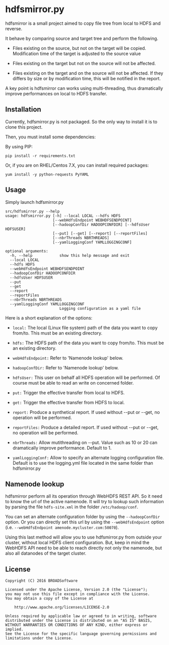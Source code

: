 # hdfsmirror.py

hdfsmirror is a small project aimed to copy file tree from local to HDFS and reverse.

It behave by comparing source and target tree and perform the following.

* Files existing on the source, but not on the target will be copied. Modification time of the target is adjusted to the source value

* Files existing on the target but not on the source will not be affected.

* Files existing on the target and on the source will not be affected. If they differs by size or by modification time, this will be notified in the report.

A key point is hdfsmirror can works using multi-threading, thus dramatically improve performances on local to HDFS transfer. 

## Installation

Currently, hdfsmirror.py is not packaged. So the only way to install it is to clone this project.

Then, you must install some dependencies:

By using PIP:

    pip install -r requirements.txt

Or, if you are on RHEL/Centos 7.X, you can install required packages:

    yum install -y python-requests PyYAML

## Usage

Simply launch hdfsmirror.py

	src/hdfsmirror.py --help
	usage: hdfsmirror.py [-h] --local LOCAL --hdfs HDFS
	                     [--webHdfsEndpoint WEBHDFSENDPOINT]
	                     [--hadoopConfDir HADOOPCONFDIR] [--hdfsUser HDFSUSER]
	                     [--put] [--get] [--report] [--reportFiles]
	                     [--nbrThreads NBRTHREADS]
	                     [--yamlLoggingConf YAMLLOGGINGCONF]
	
	optional arguments:
	  -h, --help            show this help message and exit
	  --local LOCAL
	  --hdfs HDFS
	  --webHdfsEndpoint WEBHDFSENDPOINT
	  --hadoopConfDir HADOOPCONFDIR
	  --hdfsUser HDFSUSER
	  --put
	  --get
	  --report
	  --reportFiles
	  --nbrThreads NBRTHREADS
	  --yamlLoggingConf YAMLLOGGINGCONF
	                        Logging configuration as a yaml file



Here is a short explanation of the options:

* `local:` The local (Linux file system) path of the data you want to copy from/to. This must be an existing directory.

* `hdfs:` The HDFS path of the data you want to copy from/to. This must be an existing directory.

* `webHdfsEndpoint:` Refer to 'Namenode lookup' below.

* `hadoopConfDir:` Refer to 'Namenode lookup' below.

* `hdfsUser:` This user on behalf all HDFS operation will be performed. Of course must be able to read an write on concerned folder.

* `put:` Trigger the effective transfer from local to HDFS.

* `get:` Trigger the effective transfer from HDFS to local.

* `report:` Produce a synthetical report. If used without --put or --get, no operation will be performed.

* `reportFiles:` Produce a detailed report. If used without --put or --get, no operation will be performed.

* `nbrThreads:` Allow mutithreading on --put. Value such as 10 or 20 can dramatically improve performance. Default to 1.

* `yamlLoggingConf:` Allow to specify an alternate logging configuration file. Default is to use the logging.yml file located in the same folder than hdfsmirror.py


## Namenode lookup

hdfsmirror perform all its operation through WebHDFS REST API. So it need to know the url of the active namenode. It will try to lookup such information by parsing the file `hdfs-site.xml` in the folder `/etc/hadoop/conf`. 

You can set an alternate configuration folder by using the `--hadoopConfDir` option. Or you can directly set this url by using the `--webHdfsEndpoint` option (i.e. `--webHdfsEndpoint amenode.mycluster.com:50070`).

Using this last method will allow you to use hdfsmirror.py from outside your cluster, without local HDFS client configuration. But, keep in mind the WebHDFS API need to be able to reach directly not only the namenode, but also all datanodes of the target cluster.


## License

    Copyright (C) 2016 BROADSoftware

	Licensed under the Apache License, Version 2.0 (the "License");
	you may not use this file except in compliance with the License.
	You may obtain a copy of the License at
	
	    http://www.apache.org/licenses/LICENSE-2.0
	
	Unless required by applicable law or agreed to in writing, software
	distributed under the License is distributed on an "AS IS" BASIS,
	WITHOUT WARRANTIES OR CONDITIONS OF ANY KIND, either express or implied.
	See the License for the specific language governing permissions and
	limitations under the License.




